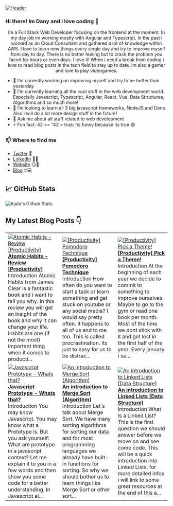 [![Header](https://images.unsplash.com/photo-1564865878688-9a244444042a?ixlib=rb-1.2.1&ixid=eyJhcHBfaWQiOjEyMDd9&auto=format&fit=crop&w=1350&q=80 "Header")](https://images.unsplash.com/photo-1564865878688-9a244444042a?ixlib=rb-1.2.1&ixid=eyJhcHBfaWQiOjEyMDd9&auto=format&fit=crop&w=1350&q=80)
### Hi there! Im Dany and i love coding 👋
<p align="center">Im a Full Stack Web Developer focusing on the frontend at the moment. In my day job im working mostly with Angular and Typescript. In the past i worked as an Cloud Consultant and gathered a lot of knowledge within AWS. I love to learn new things every single day and try to improve myself from day to day. There is no better feeling but to crack the problem you faced for hours or even days. I love it!
When i need a break from coding i love to read blog posts in the tech field to stay up to date. Im also a gamer and love to play videogames.</p>

- 🔭 I’m currently working on improving myself and try to be better than yesterday
- 🌱 I’m currently learning all the cool stuff in the web development world. Especially Javascript, Typescript, Angular, React, Vue, Data Structures, Algorithms and so much more!
- 👯 I’m looking to learn all 3 big javascript frameworks, NodeJS and Deno. Also i will do a lot more design stuff in the future!
- 💬 Ask me about all stuff related to web development
- ⚡ Fun fact: 42 == "42 = true; Its funny because its true 😄

### 📫 Where to find me
- [Twitter](https://twitter.com/danytulumidis) 🐤
- [LinkedIn](https://linkedin.com/in/danytulumidis) 👨💼
- [Website](https://dextavision.github.io/danytulumidis/) 😏🔗
- [Blog](https://dev.to/danytulumidis) 🤓💻


## &#x1f4c8; GitHub Stats
![Ajulu's Github Stats](https://github-readme-stats.vercel.app/api?username=dextavision&show_icons=true&theme=radical)

## My Latest Blog Posts 👇
<!-- HASHNODE_BLOG:START -->
<table><tr><td><a href="https://danytulumidis.hashnode.dev/atomic-habits-review-productivity-ckh90t4x60839s9s1gsqmewec" title="Atomic Habits - Review [Productivity]"><img src="https://cdn.hashnode.com/res/hashnode/image/upload/v1604833989694/6WpEsK90K.jpeg" alt="Atomic Habits - Review [Productivity]"   /></a>
<a href="https://danytulumidis.hashnode.dev/atomic-habits-review-productivity-ckh90t4x60839s9s1gsqmewec" title="Atomic Habits - Review [Productivity]"><strong>Atomic Habits - Review [Productivity]</strong></a>
<br/> Introduction
Atomic Habits from James Clear is a fantastic book and i want to tell you why.
In this review you will get an insight of the book and why it can change your life. Habits are one (if not the most) important thing when it comes to producti...</td><td><a href="https://danytulumidis.hashnode.dev/productivity-pomodoro-technique-ckh251d2001ec9ms12att1tl0" title="[Productivity] Pomodoro Technique"><img src="https://cdn.hashnode.com/res/hashnode/image/upload/v1604417918808/ihC9VrXax.jpeg" alt="[Productivity] Pomodoro Technique"   /></a>
<a href="https://danytulumidis.hashnode.dev/productivity-pomodoro-technique-ckh251d2001ec9ms12att1tl0" title="[Productivity] Pomodoro Technique"><strong>[Productivity] Pomodoro Technique</strong></a>
<br/> Introduction
How often do you want to start a task or learn something and get stuck on youtube or any social media? I would say pretty often. It happens to all of us and to me too.
This is called procrastination. Its just to easy for us to be distrac...</td><td><a href="https://danytulumidis.hashnode.dev/productivity-pick-a-theme-ckh24v7as01cv9ms1g3r4577s" title="[Productivity] Pick a Theme!"><img src="https://cdn.hashnode.com/res/hashnode/image/upload/v1604417623612/sraS7dzKL.jpeg" alt="[Productivity] Pick a Theme!"   /></a>
<a href="https://danytulumidis.hashnode.dev/productivity-pick-a-theme-ckh24v7as01cv9ms1g3r4577s" title="[Productivity] Pick a Theme!"><strong>[Productivity] Pick a Theme!</strong></a>
<br/> Introduction
At the beginning of each year we decide to commit to something to improve ourselves. Maybe to go to the gym or read one book per month. Most of the time we dont stick with it and get lost in the first half of the year.
Every january i se...</td></tr><tr><td><a href="https://danytulumidis.hashnode.dev/javascript-prototype-whats-that-ckh1q5v9i02ot2ps1ck6e76xc" title="Javascript Prototype - Whats that?"><img src="https://cdn.hashnode.com/res/hashnode/image/upload/v1604392786074/PRiXxSbkV.jpeg" alt="Javascript Prototype - Whats that?"   /></a>
<a href="https://danytulumidis.hashnode.dev/javascript-prototype-whats-that-ckh1q5v9i02ot2ps1ck6e76xc" title="Javascript Prototype - Whats that?"><strong>Javascript Prototype - Whats that?</strong></a>
<br/> Introduction
You may know Javascript. You may know what a Prototype is. But you ask yourself: What are prototype in a javascript context?
Let me explain it to you in a few words and then show you some code for a better understanding.
In Javascript al...</td><td><a href="https://danytulumidis.hashnode.dev/an-introduction-to-merge-sort-algorithm-ckguuoyzr0163dus1bnn5903g" title="An introduction to Merge Sort [Algorithm]"><img src="https://cdn.hashnode.com/res/hashnode/image/upload/v1603977301425/W_kO0s8XI.png" alt="An introduction to Merge Sort [Algorithm]"   /></a>
<a href="https://danytulumidis.hashnode.dev/an-introduction-to-merge-sort-algorithm-ckguuoyzr0163dus1bnn5903g" title="An introduction to Merge Sort [Algorithm]"><strong>An introduction to Merge Sort [Algorithm]</strong></a>
<br/> Introduction
Let´s talk about Merge Sort. We have many sorting algorithms for sorting our data and for most programming languages we already have built-in functions for sorting. So why we should bother us to learn things like Merge Sort or other sort...</td><td><a href="https://danytulumidis.hashnode.dev/an-introduction-to-linked-lists-data-structure-ckgt7a2fd00aa93s13esm763v" title="An introduction to Linked Lists [Data Structure]"><img src="https://cdn.hashnode.com/res/hashnode/image/upload/v1603877303083/Qa4qHCPq0.jpeg" alt="An introduction to Linked Lists [Data Structure]"   /></a>
<a href="https://danytulumidis.hashnode.dev/an-introduction-to-linked-lists-data-structure-ckgt7a2fd00aa93s13esm763v" title="An introduction to Linked Lists [Data Structure]"><strong>An introduction to Linked Lists [Data Structure]</strong></a>
<br/> Introduction
What is a Linked List? This is the first question we should answer before we move on and see come code. This will be a quick introduction into Linked Lists, for more detailed infos i will link to some great resources at the end of this a...</td></tr></table>
<!-- HASHNODE_BLOG:END -->
